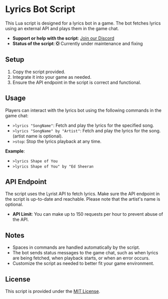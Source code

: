 # Lyrics Bot Script

This Lua script is designed for a lyrics bot in a game. The bot fetches lyrics using an external API and plays them in the game chat.

- **Support or help with the script**: [Join our Discord](https://discord.gg/XC96e3m36c)
- **Status of the script**: ❎ Currently under maintenance and fixing

## Setup

1. Copy the script provided.
2. Integrate it into your game as needed.
3. Ensure the API endpoint in the script is correct and functional.

## Usage

Players can interact with the lyrics bot using the following commands in the game chat:

- `>lyrics "SongName"`: Fetch and play the lyrics for the specified song.
- `>lyrics "SongName" by "Artist"`: Fetch and play the lyrics for the song. (artist name is optional).
- `>stop`: Stop the lyrics playback at any time.

**Example**:
- `>lyrics Shape of You`
- `>lyrics Shape of You" by "Ed Sheeran`

## API Endpoint

The script uses the Lyrist API to fetch lyrics. Make sure the API endpoint in the script is up-to-date and reachable. Please note that the artist's name is optional.

- **API Limit**: You can make up to 150 requests per hour to prevent abuse of the API.

## Notes

- Spaces in commands are handled automatically by the script.
- The bot sends status messages to the game chat, such as when lyrics are being fetched, when playback starts, or when an error occurs.
- Customize the script as needed to better fit your game environment.

## License

This script is provided under the [MIT License](LICENSE).
